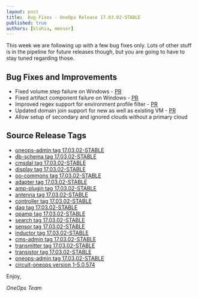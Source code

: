```yaml
---
layout: post
title:  Bug Fixes - OneOps Release 17.03.02-STABLE
published: true
authors: [klohia, mmoser]
---
```


This week we are following up with a few bug fixes only. Lots of other stuff is in the pipeline for future releases
though, but you are going to have to stay tuned regarding those.

<!--more-->

## Bug Fixes and Improvements

* Fixed volume step failure on Windows - [PR](https://github.com/oneops/oneops-admin/pull/167)
* Fixed artifact component failure on Windows - [PR](https://github.com/oneops/circuit-oneops-1/pull/713)
* Improved regex support for environment profile filter - [PR](https://github.com/oneops/antenna/pull/26/files)
* Updated domain join support for new as well as existing VM - [PR](https://github.com/oneops/circuit-oneops-1/pull/706)
* Allow setup of secondary and ignored clouds without a primary cloud

## Source Release Tags

- [oneops-admin tag 17.03.02-STABLE](https://github.com/oneops/oneops-admin/tree/17.03.02-STABLE)
- [db-schema tag 17.03.02-STABLE](https://github.com/oneops/db-schema/tree/17.03.02-STABLE)
- [cmsdal tag 17.03.02-STABLE](https://github.com/oneops/cmsdal/tree/17.03.02-STABLE)
- [display tag 17.03.02-STABLE](https://github.com/oneops/display/tree/17.03.02-STABLE)
- [oo-commons tag 17.03.02-STABLE](https://github.com/oneops/oo-commons/tree/17.03.02-STABLE)
- [adapter tag 17.03.02-STABLE](https://github.com/oneops/adapter/tree/17.03.02-STABLE)
- [amp-plugin tag 17.03.02-STABLE](https://github.com/oneops/amq-plugin/tree/17.03.02-STABLE)
- [antenna tag 17.03.02-STABLE](https://github.com/oneops/antenna/tree/17.03.02-STABLE)
- [controller tag 17.03.02-STABLE](https://github.com/oneops/controller/tree/17.03.02-STABLE)
- [daq tag 17.03.02-STABLE](https://github.com/oneops/daq/tree/17.03.02-STABLE)
- [opamp tag 17.03.02-STABLE](https://github.com/oneops/opamp/tree/17.03.02-STABLE)
- [search tag 17.03.02-STABLE](https://github.com/oneops/search/tree/17.03.02-STABLE)
- [sensor tag 17.03.02-STABLE](https://github.com/oneops/sensor/tree/17.03.02-STABLE)
- [inductor tag 17.03.02-STABLE](https://github.com/oneops/inductor/tree/17.03.02-STABLE)
- [cms-admin tag 17.03.02-STABLE](https://github.com/oneops/cms-admin/tree/17.03.02-STABLE)
- [transmitter tag 17.03.02-STABLE](https://github.com/oneops/transmitter/tree/17.03.02-STABLE)
- [transistor tag 17.03.02-STABLE](https://github.com/oneops/transistor/tree/17.03.02-STABLE)
- [oneops-admin tag 17.03.02-STABLE](https://github.com/oneops/oneops-admin/tree/17.03.02-STABLE)
- [circuit-oneops version 1-5.0.574](https://github.com/oneops/circuit-oneops-1/releases/tag/circuit-oneops-1-5.0.574)

Enjoy,

_OneOps Team_
